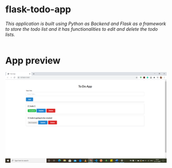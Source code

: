 ﻿# flask-todo-app

_This application is built using Python as Backend and Flask as a framework to store the todo list and it has functionalities to edit and delete the todo lists._
<br> 
<br>

# App preview

![](app_preview/app_preview.png)
